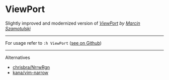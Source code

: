 # ViewPort

Slightly improved and modernized version of _[ViewPort](https://www.vim.org/scripts/script.php?script_id=4296) by [Marcin Szamotulski](https://www.vim.org/account/profile.php?user_id=18896)_

---

For usage refer to `:h ViewPort` ([see on Github](https://github.com/Jorengarenar/ViewPort/blob/master/doc/viewport.txt))

---

Alternatives
  * [chrisbra/NrrwRgn](https://github.com/chrisbra/nrrwrgn)
  * [kana/vim-narrow](https://github.com/kana/vim-narrow)
